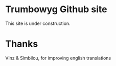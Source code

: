 # Trumbowyg Github site

This site is under construction.


# Thanks

Vinz & Simbilou, for improving english translations